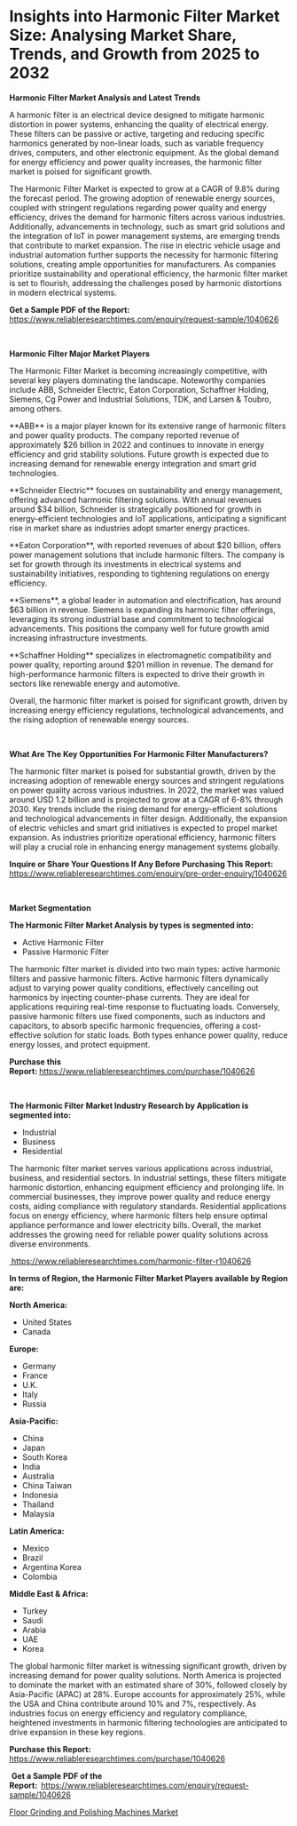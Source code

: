 <p><h1>Insights into Harmonic Filter Market Size: Analysing Market Share, Trends, and Growth from 2025 to 2032</h1></p><p><strong>Harmonic Filter Market Analysis and Latest Trends</strong></p>
<p><p>A harmonic filter is an electrical device designed to mitigate harmonic distortion in power systems, enhancing the quality of electrical energy. These filters can be passive or active, targeting and reducing specific harmonics generated by non-linear loads, such as variable frequency drives, computers, and other electronic equipment. As the global demand for energy efficiency and power quality increases, the harmonic filter market is poised for significant growth.</p><p>The Harmonic Filter Market is expected to grow at a CAGR of 9.8% during the forecast period. The growing adoption of renewable energy sources, coupled with stringent regulations regarding power quality and energy efficiency, drives the demand for harmonic filters across various industries. Additionally, advancements in technology, such as smart grid solutions and the integration of IoT in power management systems, are emerging trends that contribute to market expansion. The rise in electric vehicle usage and industrial automation further supports the necessity for harmonic filtering solutions, creating ample opportunities for manufacturers. As companies prioritize sustainability and operational efficiency, the harmonic filter market is set to flourish, addressing the challenges posed by harmonic distortions in modern electrical systems.</p></p>
<p><strong>Get a Sample PDF of the Report:&nbsp;</strong> <a href="https://www.reliableresearchtimes.com/enquiry/request-sample/1040626?utm_campaign=3034&utm_medium=2&utm_source=Github&utm_content=ia&utm_term=11042025&utm_id=harmonic-filter">https://www.reliableresearchtimes.com/enquiry/request-sample/1040626</a></p>
<p>&nbsp;</p>
<p><strong>Harmonic Filter Major Market Players</strong></p>
<p><p>The Harmonic Filter Market is becoming increasingly competitive, with several key players dominating the landscape. Noteworthy companies include ABB, Schneider Electric, Eaton Corporation, Schaffner Holding, Siemens, Cg Power and Industrial Solutions, TDK, and Larsen & Toubro, among others.</p><p>**ABB** is a major player known for its extensive range of harmonic filters and power quality products. The company reported revenue of approximately $26 billion in 2022 and continues to innovate in energy efficiency and grid stability solutions. Future growth is expected due to increasing demand for renewable energy integration and smart grid technologies.</p><p>**Schneider Electric** focuses on sustainability and energy management, offering advanced harmonic filtering solutions. With annual revenues around $34 billion, Schneider is strategically positioned for growth in energy-efficient technologies and IoT applications, anticipating a significant rise in market share as industries adopt smarter energy practices.</p><p>**Eaton Corporation**, with reported revenues of about $20 billion, offers power management solutions that include harmonic filters. The company is set for growth through its investments in electrical systems and sustainability initiatives, responding to tightening regulations on energy efficiency.</p><p>**Siemens**, a global leader in automation and electrification, has around $63 billion in revenue. Siemens is expanding its harmonic filter offerings, leveraging its strong industrial base and commitment to technological advancements. This positions the company well for future growth amid increasing infrastructure investments.</p><p>**Schaffner Holding** specializes in electromagnetic compatibility and power quality, reporting around $201 million in revenue. The demand for high-performance harmonic filters is expected to drive their growth in sectors like renewable energy and automotive.</p><p>Overall, the harmonic filter market is poised for significant growth, driven by increasing energy efficiency regulations, technological advancements, and the rising adoption of renewable energy sources.</p></p>
<p>&nbsp;</p>
<p><strong>What Are The Key Opportunities For Harmonic Filter Manufacturers?</strong></p>
<p><p>The harmonic filter market is poised for substantial growth, driven by the increasing adoption of renewable energy sources and stringent regulations on power quality across various industries. In 2022, the market was valued around USD 1.2 billion and is projected to grow at a CAGR of 6-8% through 2030. Key trends include the rising demand for energy-efficient solutions and technological advancements in filter design. Additionally, the expansion of electric vehicles and smart grid initiatives is expected to propel market expansion. As industries prioritize operational efficiency, harmonic filters will play a crucial role in enhancing energy management systems globally.</p></p>
<p><strong>Inquire or Share Your Questions If Any Before Purchasing This Report:</strong> <a href="https://www.reliableresearchtimes.com/enquiry/pre-order-enquiry/1040626?utm_campaign=3034&utm_medium=2&utm_source=Github&utm_content=ia&utm_term=11042025&utm_id=harmonic-filter">https://www.reliableresearchtimes.com/enquiry/pre-order-enquiry/1040626</a></p>
<p>&nbsp;</p>
<p><strong>Market Segmentation</strong></p>
<p><strong>The Harmonic Filter Market Analysis by types is segmented into:</strong></p>
<p><ul><li>Active Harmonic Filter</li><li>Passive Harmonic Filter</li></ul></p>
<p><p>The harmonic filter market is divided into two main types: active harmonic filters and passive harmonic filters. Active harmonic filters dynamically adjust to varying power quality conditions, effectively cancelling out harmonics by injecting counter-phase currents. They are ideal for applications requiring real-time response to fluctuating loads. Conversely, passive harmonic filters use fixed components, such as inductors and capacitors, to absorb specific harmonic frequencies, offering a cost-effective solution for static loads. Both types enhance power quality, reduce energy losses, and protect equipment.</p></p>
<p><strong>Purchase this Report:&nbsp;</strong><a href="https://www.reliableresearchtimes.com/purchase/1040626?utm_campaign=3034&utm_medium=2&utm_source=Github&utm_content=ia&utm_term=11042025&utm_id=harmonic-filter">https://www.reliableresearchtimes.com/purchase/1040626</a></p>
<p>&nbsp;</p>
<p><strong>The Harmonic Filter Market Industry Research by Application is segmented into:</strong></p>
<p><ul><li>Industrial</li><li>Business</li><li>Residential</li></ul></p>
<p><p>The harmonic filter market serves various applications across industrial, business, and residential sectors. In industrial settings, these filters mitigate harmonic distortion, enhancing equipment efficiency and prolonging life. In commercial businesses, they improve power quality and reduce energy costs, aiding compliance with regulatory standards. Residential applications focus on energy efficiency, where harmonic filters help ensure optimal appliance performance and lower electricity bills. Overall, the market addresses the growing need for reliable power quality solutions across diverse environments.</p></p>
<p><a href="https://www.reliableresearchtimes.com/harmonic-filter-r1040626?utm_campaign=3034&utm_medium=2&utm_source=Github&utm_content=ia&utm_term=11042025&utm_id=harmonic-filter">&nbsp;https://www.reliableresearchtimes.com/harmonic-filter-r1040626</a></p>
<p><strong>In terms of Region, the Harmonic Filter Market Players available by Region are:</strong></p>
<p>
    <p> <strong> North America: </strong>
        <ul>
            <li>United States</li>
            <li>Canada</li>
        </ul>
        </p> 
    <p> <strong> Europe: </strong>
        <ul>
            <li>Germany</li>
            <li>France</li>
            <li>U.K.</li>
            <li>Italy</li>
            <li>Russia</li>
        </ul>
        </p> 
    <p> <strong> Asia-Pacific: </strong>
        <ul>
            <li>China</li>
            <li>Japan</li>
            <li>South Korea</li>
            <li>India</li>
            <li>Australia</li>
            <li>China Taiwan</li>
            <li>Indonesia</li>
            <li>Thailand</li>
            <li>Malaysia</li>
        </ul>
        </p> 
    <p> <strong> Latin America: </strong>
        <ul>
            <li>Mexico</li>
            <li>Brazil</li>
            <li>Argentina Korea</li>
            <li>Colombia</li>
        </ul>
        </p> 
    <p> <strong> Middle East & Africa: </strong>
        <ul>
            <li>Turkey</li>
            <li>Saudi</li>
            <li>Arabia</li>
            <li>UAE</li>
            <li>Korea</li>
        </ul>
    </p>
    </p>
<p><p>The global harmonic filter market is witnessing significant growth, driven by increasing demand for power quality solutions. North America is projected to dominate the market with an estimated share of 30%, followed closely by Asia-Pacific (APAC) at 28%. Europe accounts for approximately 25%, while the USA and China contribute around 10% and 7%, respectively. As industries focus on energy efficiency and regulatory compliance, heightened investments in harmonic filtering technologies are anticipated to drive expansion in these key regions.</p></p>
<p><strong>Purchase this Report: </strong><a href="https://www.reliableresearchtimes.com/purchase/1040626?utm_campaign=3034&utm_medium=2&utm_source=Github&utm_content=ia&utm_term=11042025&utm_id=harmonic-filter">https://www.reliableresearchtimes.com/purchase/1040626</a></p>
<p>&nbsp;<strong>Get a Sample PDF of the Report:&nbsp;&nbsp;</strong><a href="https://www.reliableresearchtimes.com/enquiry/request-sample/1040626?utm_campaign=3034&utm_medium=2&utm_source=Github&utm_content=ia&utm_term=11042025&utm_id=harmonic-filter">https://www.reliableresearchtimes.com/enquiry/request-sample/1040626</a></p>
<p><strong></strong></p>
<p><p><a href="https://github.com/darouthiamnl/Market-Research-Report-List-1/blob/main/floor-grinding-and-polishing-machines-market.md?utm_campaign=3034&utm_medium=2&utm_source=Github&utm_content=ia&utm_term=11042025&utm_id=harmonic-filter">Floor Grinding and Polishing Machines Market</a></p></p>
